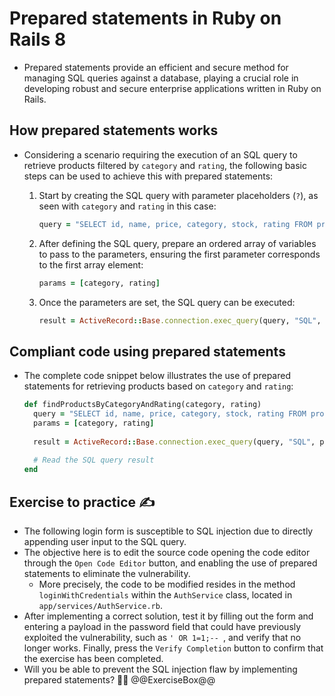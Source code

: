 # Prepared statements in Ruby on Rails 8

* Prepared statements provide an efficient and secure method for managing SQL queries against a database, playing a crucial role in developing robust and secure enterprise applications written in Ruby on Rails.

## How prepared statements works

* Considering a scenario requiring the execution of an SQL query to retrieve products filtered by `category` and `rating`, the following basic steps can be used to achieve this with prepared statements:
  1. Start by creating the SQL query with parameter placeholders (`?`), as seen with `category` and `rating` in this case:
  
     ```rb
     query = "SELECT id, name, price, category, stock, rating FROM products WHERE category = ? AND rating >= ?"
     ```

  1. After defining the SQL query, prepare an ordered array of variables to pass to the parameters, ensuring the first parameter corresponds to the first array element:

     ```rb
     params = [category, rating]
     ```

  1. Once the parameters are set, the SQL query can be executed:

     ```rb
     result = ActiveRecord::Base.connection.exec_query(query, "SQL", params)
     ```

## Compliant code using prepared statements

* The complete code snippet below illustrates the use of prepared statements for retrieving products based on `category` and `rating`:

  ```rb
  def findProductsByCategoryAndRating(category, rating)
    query = "SELECT id, name, price, category, stock, rating FROM products WHERE category = ? AND rating >= ?"
    params = [category, rating]
    
    result = ActiveRecord::Base.connection.exec_query(query, "SQL", params)
    
    # Read the SQL query result
  end
  ```

## Exercise to practice :writing_hand:

* The following login form is susceptible to SQL injection due to directly appending user input to the SQL query.
* The objective here is to edit the source code opening the code editor through the `Open Code Editor` button, and enabling the use of prepared statements to eliminate the vulnerability.
  * More precisely, the code to be modified resides in the method `loginWithCredentials` within the `AuthService` class, located in `app/services/AuthService.rb`.
* After implementing a correct solution, test it by filling out the form and entering a payload in the password field that could have previously exploited the vulnerability, such as `' OR 1=1;-- `, and verify that no longer works. Finally, press the `Verify Completion` button to confirm that the exercise has been completed.
* Will you be able to prevent the SQL injection flaw by implementing prepared statements? :slightly_smiling_face::muscle:
  @@ExerciseBox@@

